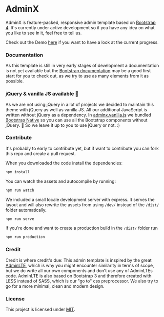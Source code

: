 # AdminX

AdminX is feature-packed, responsive admin template based on [Bootstrap 4](http://getbootstrap.com/). It's currently under active development so if you have any idea on what you like to see in it, feel free to tell us.

Check out the Demo [here](https://movact.github.io/AdminX/index.html) if you want to have a look at the current progress.

### Documentation
As this template is still in very early stages of development a documentation is not yet available but the [Bootstrap documentation](http://getbootstrap.com/docs/4.0/getting-started/introduction/) may be a good first start for you to check out, as we try to use as many elements from it as possible.

### jQuery & vanilla JS available 🎉
As we are not using jQuery in a lot of projects we decided to maintain this theme with jQuery as well as vanilla JS. All our additional JavaScript is written without jQuery as a dependency. In [adminx.vanilla.js](dist/adminx.vanilla.js) we bundled [Bootstrap Native](https://github.com/thednp/bootstrap.native) so you can use all the Bootstrap components without jQuery. 👏 So we leave it up to you to use jQuery or not. :)

### Contribute
It's probably to early to contribute yet, but if want to contribute you can fork this repo and create a pull request.

When you downloaded the code install the dependencies:
```bash
npm install
```

You can watch the assets and autocompile by running:
```bash
npm run watch
```

We included a small locale development server with express. It serves the layout and will also rewrite the assets from using `/dev/` instead of the `/dist/` folder automatically.
```bash
npm run serve
```

If you're done and want to create a production build in the `/dist/` folder run
```bash
npm run production
```

### Credit
Credit is where credit's due: This admin template is inspired by the great [AdminLTE](https://adminlte.io/), which is why you might encounter similarity in terms of scope, but we do write all our own components and don't use any of AdminLTEs code. AdminLTE is also based on Bootstrap 3 and therefore created with LESS instead of SASS, which is our "go to" css preprocessor. We also try to go for a more minimal, clean and modern design.

### License
This project is licensed under [MIT](http://opensource.org/licenses/MIT).
